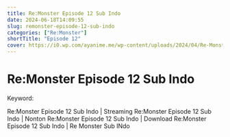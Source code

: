 ```yaml
---
title: Re:Monster Episode 12 Sub Indo
date: 2024-06-18T14:09:55
slug: remonster-episode-12-sub-indo
categories: ["Re:Monster"]
shortTitle: "Episode 12"
cover: https://i0.wp.com/ayanime.me/wp-content/uploads/2024/04/Re-Monster-768x1087-1.jpg
---
```


# Re:Monster Episode 12 Sub Indo

<iframe-loader iframe-src1="https://play.ayanime.me/include/fluidplayer/fluidplayer.php?VideoSrc1=https%3A%2F%2Fdrive.google.com%2Ffile%2Fd%2F1Trs3pPRKJQrSz-cGsUabzyhAVUBVt9da%2Fpreview&VideoType1=video%2Fmp4&VideoQuality1=480p&VideoSrc2=https%3A%2F%2Fdrive.google.com%2Ffile%2Fd%2F1mqBrPyO3t7RQp44HnR1hzBuJGKamGpAv%2Fpreview&VideoType2=video%2Fmp4&VideoQuality2=720p&VideoSrc3=https%3A%2F%2Fdrive.google.com%2Ffile%2Fd%2F1kN61Ly1-OvzoaOHUBem18cOLi79TwXwq%2Fpreview&VideoType3=video%2Fmp4&VideoQuality3=1080p&VideoSrc4=&VideoType4=&VideoQuality4=&VideoPoster=&VideoTrack1=&kind1=&srclang1=&label1=&default1=&VideoTrack2=&kind2=&srclang2=&label2=&default2=&player=fluid+player&server=Drive+API&api=&width=100%25&height=900px" iframe-src2="https://drive.google.com/file/d/1kN61Ly1-OvzoaOHUBem18cOLi79TwXwq/preview"></iframe-loader>

Keyword:
<p>Re:Monster Episode 12 Sub Indo | Streaming Re:Monster Episode 12 Sub Indo | Nonton Re:Monster Episode 12 Sub Indo | Download Re:Monster Episode 12 Sub Indo | Re Monster Sub INdo</p>

